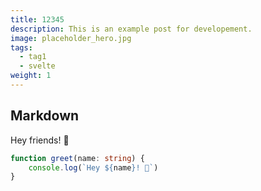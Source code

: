 ```yaml
---
title: 12345
description: This is an example post for developement.
image: placeholder_hero.jpg
tags:
  - tag1
  - svelte
weight: 1
---
```


## Markdown

Hey friends! 👋

```ts
function greet(name: string) {
	console.log(`Hey ${name}! 👋`)
}
```
